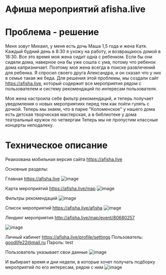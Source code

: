 # Афиша мероприятий afisha.live

# Проблема - решение
Меня зовут Михаил, у меня есть дочь Маша 1,5 года и жена Катя. Каждый будний день в 8:30 я ухожу на работу, и возвращаюсь домой в 18:30. Все это время моя жена сидит одна с ребенком. Если бы они сидели дома, наверное она бы уже сошла с ума, потому что ребенок дома капризничает. Поэтому моя жена всегда в поиске развлечений для ребенка. Я спросил своего друга Александра, и он сказал что у них в семье такая же беда. Для решения этой проблемы, мы создали сайт https://afisha.live, который содержит все мероприятия рядом с пользователем и систему рекомендаций по интересам пользователя.

Моя жена настроила себе фильтр рекомендаций, и теперь получает уведомления о новых мероприятиях перед тем как пойти гулять с дочкой.
Теперь мы знаем, что в парке "Коломенское" у нашего дома есть детская творческая мастерская, а в библиотеке у дома театральный кружок по четвергам
Теперь мы не пропустим классные концерты неподалеку.

# Техническое описание
Реаизована мобильная версия сайта https://afisha.live

Основные разделы:

Главная
https://afisha.live
![image](https://user-images.githubusercontent.com/7519556/121822562-6837ee00-cca8-11eb-9b40-9dd10b47660d.png)


Карта мероприятий
https://afisha.live/map
![image](https://user-images.githubusercontent.com/7519556/121822574-7dad1800-cca8-11eb-82fe-532e2a932c1b.png)


Фильтры рекомендаций
![image](https://user-images.githubusercontent.com/7519556/121822551-53f3f100-cca8-11eb-8c52-d05d72d99a6b.png)


Список мероприятий
https://afisha.live/afisha
![image](https://user-images.githubusercontent.com/7519556/121822616-afbe7a00-cca8-11eb-857d-7ab256e2998a.png)


Лендинг мероприятия
http://afisha.live/map/event/80680257

![image](https://user-images.githubusercontent.com/7519556/121822649-e4323600-cca8-11eb-9c5c-8374e0ca3e00.png)


Личный кабинет
https://afisha.live/profile/settings
Пользователь: goodlife22@mail.ru
Пароль: test

Пользователь указывает свои данные
![image](https://user-images.githubusercontent.com/7519556/121822728-4b4fea80-cca9-11eb-9e7c-1e729f1b5d3d.png)

И выбирает время и дни недели, в которые хочет получать подборку мероприятий по его интересам, рядом с ним
![image](https://user-images.githubusercontent.com/7519556/121822741-56a31600-cca9-11eb-9673-23f3e020b299.png)
